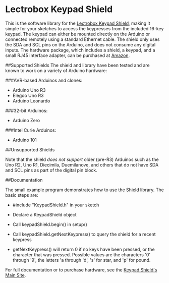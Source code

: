 # Lectrobox Keypad Shield

This is the software library for the [Lectrobox Keypad
Shield](http://www.lectrobox.com/keypad), making it simple for your
sketches to access the keypresses from the included 16-key keypad. The
keypad can either be mounted directly on the Arduino or connected
remotely using a standard Ethernet cable. The shield only uses the SDA
and SCL pins on the Arduino, and does not consume any digital inputs.
The hardware package, which includes a shield, a keypad, and a small
RJ45 interface adapter, can be purchased at
[Amazon](http://www.amazon.com).

##Supported Shields
The shield and library have been tested and are known to work on a
variety of Arduino hardware:

###AVR-based Arduinos and clones:
* Arduino Uno R3
* Elegoo Uno R3
* Arduino Leonardo

###32-bit Arduinos:
* Arduino Zero

###Intel Curie Arduinos:
* Arduino 101

##Unsupported Shields

Note that the shield *does not support* older (pre-R3) Arduinos such
as the Uno R2, Uno R1, Diecimila, Duemilanove, and others that do not
have SDA and SCL pins as part of the digital pin block.

##Documentation

The small example program demonstrates how to use the Shield
library. The basic steps are:

* \#include "KeypadShield.h" in your sketch

* Declare a KeypadShield object

* Call keypadShield.begin() in setup()

* Call keypadShield.getNextKeypress() to query the shield for a recent
  keypress

* getNextKeypress() will return 0 if no keys have been pressed, or the
  character that was pressed. Possible values are the characters '0'
  through '9', the letters 'a through 'd', 's' for star, and 'p' for
  pound.

For full documentation or to purchase hardware,
see the [Keypad Shield's Main Site](http://www.lectrobox.com/keypad).

